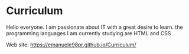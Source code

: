 # Curriculum
Hello everyone. I am passionate about IT with a great desire to learn. the programming languages ​​I am currently studying are HTML and CSS

Web site: https://emanuele98pr.github.io/Curriculum/
